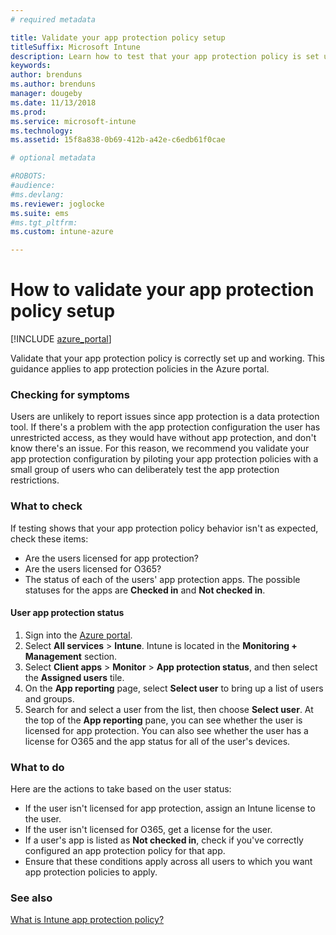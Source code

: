 ```yaml
---
# required metadata

title: Validate your app protection policy setup
titleSuffix: Microsoft Intune
description: Learn how to test that your app protection policy is set up and working correctly.
keywords:
author: brenduns
ms.author: brenduns
manager: dougeby
ms.date: 11/13/2018
ms.prod:
ms.service: microsoft-intune
ms.technology:
ms.assetid: 15f8a838-0b69-412b-a42e-c6edb61f0cae

# optional metadata

#ROBOTS:
#audience:
#ms.devlang:
ms.reviewer: joglocke
ms.suite: ems
#ms.tgt_pltfrm:
ms.custom: intune-azure

---
```


# How to validate your app protection policy setup

[!INCLUDE [azure_portal](./includes/azure_portal.md)]

Validate that your app protection policy is correctly set up and working. This guidance applies to app protection policies in the Azure portal.

### Checking for symptoms
Users are unlikely to report issues since app protection is a data protection tool. If there's a problem with the app protection configuration the user has unrestricted access, as they would have without app protection, and don't know there's an issue. For this reason, we recommend you validate your app protection configuration by piloting your app protection policies with a small group of users who can deliberately test the app protection restrictions.


### What to check

If testing shows that your app protection policy behavior isn't as expected, check these items:

- Are the users licensed for app protection?
- Are the users licensed for O365?
- The status of each of the users' app protection apps. The possible statuses for the apps are **Checked in** and **Not checked in**.

#### User app protection status
1. Sign into the [Azure portal](https://portal.azure.com).
2. Select **All services** > **Intune**. Intune is located in the **Monitoring + Management** section.
3. Select **Client apps** > **Monitor** >  **App protection status**, and then select the **Assigned users** tile. 
4. On the **App reporting** page, select **Select user** to bring up a list of users and groups. 
5. Search for and select a user from the list, then choose **Select user**. At the top of the **App reporting** pane, you can see whether the user is licensed for app protection. You can also see whether the user has a license for O365 and the app status for all of the user's devices.



### What to do
Here are the actions to take based on the user status:

- If the user isn't licensed for app protection, assign an Intune license to the user.
- If the user isn't licensed for O365, get a license for the user.
- If a user's app is listed as **Not checked in**, check if you've correctly configured an app protection policy for that app.
- Ensure that these conditions apply across all users to which you want app protection policies to apply.

### See also

[What is Intune app protection policy?](app-protection-policies.md)
